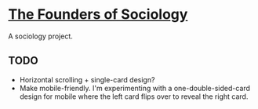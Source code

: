 # [The Founders of Sociology](https://grosserly.github.io/sociology-trading-cards/)
A sociology project.

## TODO
- Horizontal scrolling + single-card design?
- Make mobile-friendly. I'm experimenting with a one-double-sided-card design for mobile where the left card flips over to reveal the right card.
